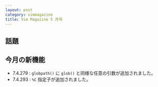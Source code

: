 ```yaml
---
layout: post
category: vimmagazine
title: Vim Magazine 5 月号
---
```


## 話題

## 今月の新機能

- 7.4.279 : `globpath()` に `glob()` と同様な任意の引数が追加されました。
- 7.4.293 : `%C` 指定子が追加されました。


